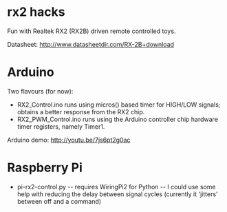 rx2 hacks
=========

Fun with Realtek RX2 (RX2B) driven remote controlled toys.

Datasheet: http://www.datasheetdir.com/RX-2B+download

Arduino
=======
Two flavours (for now):
- RX2_Control.ino runs using micros() based timer for HIGH/LOW signals; obtains a better response from the RX2 chip.
- RX2_PWM_Control.ino runs using the Arduino controller chip hardware timer registers, namely Timer1.

Arduino demo: http://youtu.be/7js6pt2g0ac


Raspberry Pi
============
- pi-rx2-control.py -- requires WiringPi2 for Python
-- I could use some help with reducing the delay between signal cycles (currently it 'jitters' between off and a command)

